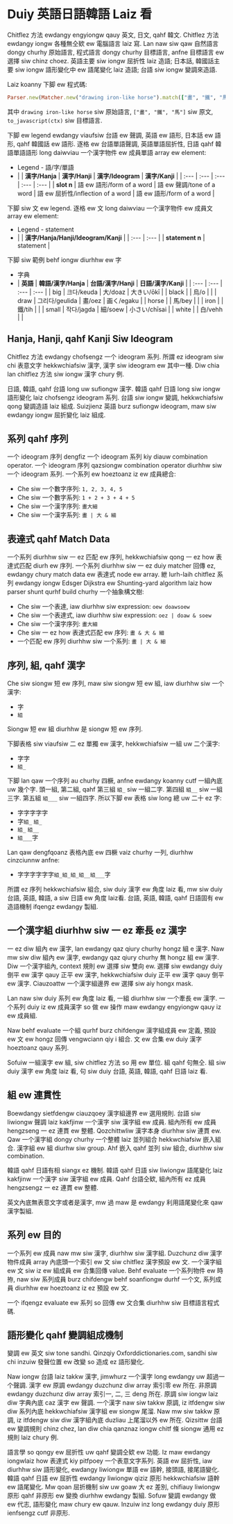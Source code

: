 # Duiy 英語日語韓語 Laiz 看

Chitflez 方法 ewdangy engyiongw qauy 英文, 日文, qahf 韓文. Chitflez 方法 ewdangy iongw 各種無仝欵 ew 電腦語言 laiz 寫. Lan naw siw qaw 自然語言 dongy churhy 原始語言, 程式語言 dongy churhy 目標語言, anfne 目標語言 ew 選擇 siw chinz choez. 英語主要 siw iongw 屈折性 laiz 造語; 日本話, 韓國話主要 siw iongw 語形變化中 ew 語尾變化 laiz 造語; 台語 siw iongw 變調來造語.

Laiz koanny 下脚 ew 程式碼:

```ruby
Parser.new(Matcher.new("drawing iron-like horse").match(["畫", "鐵", "馬"]).to_ast.to_javascript(ctx)
```

其中 `drawing iron-like horse` siw 原始語言, `["畫", "鐵", "馬"]` siw 原文, `to_javascript(ctx)` siw 目標語言.

下脚 ew legend ewdangy viaufsiw 台語 ew 聲調, 英語 ew 語形, 日本話 ew 語形, qahf 韓國話 ew 語形. 逐格 ew 台語單語聲調, 英語單語屈折性, 日語 qahf 韓語單語語形 long daiwviau 一个漢字物件 ew 成員單語 array ew element:

* Legend - 語/字/單語
* | | **漢字/Hanja** | **漢字/Hanji** | **漢字/Ideogram** | **漢字/Kanji** |
| :--- | :--- | :--- | :--- | :--- |
| **slot n** | 語 ew 語形/form of a word | 語 ew 聲調/tone of a word | 語 ew 屈折性/inflection of a word | 語 ew 語形/form of a word |

下脚 siw 文 ew legend. 逐格 ew 文 long daiwviau 一个漢字物件 ew 成員文 array ew element:

* Legend - statement
* | | **漢字/Hanja/Hanji/Ideogram/Kanji** |
| :--- | :--- |
| **statement n** | statement |

下脚 siw 範例 behf iongw diurhhw ew 字

* 字典
* | **英語** | **韓語/漢字/Hanja** | **台語/漢字/Hanji** | **日語/漢字/Kanji** |
| :--- | :--- | :--- | :--- |
| big | 크다/keuda | 大/doaz | 大きい/ōkī |
| black | | 烏/o | |
| draw | 그리다/geulida | 畫/oez | 画く/egaku |
| horse | | 馬/bey | |
| iron | | 鐵/tih | |
| small | 작다/jagda | 細/soew | 小さい/chīsai |
| white | | 白/vehh | |

## Hanja, Hanji, qahf Kanji Siw Ideogram

Chitflez 方法 ewdangy chofsengz 一个 ideogram 系列. 所謂 ez ideogram siw chi 表意文字 hekkwchiafsiw 漢字, 漢字 siw ideogram ew 其中一種. Diw chia lan chitflez 方法 siw iongw 漢字 chury 例.

日語, 韓語, qahf 台語 long uw sufiongw 漢字. 韓語 qahf 日語 long siw iongw 語形變化 laiz chofsengz ideogram 系列. 台語 siw iongw 變調, hekkwchiafsiw qong 變調造語 laiz 組成. Suizjienz 英語 burz sufiongw ideogram, maw siw ewdangy iongw 屈折變化 laiz 組成.

## 系列 qahf 序列

一个 ideogram 序列 dengfiz 一个 ideogram 系列 kiy diauw combination operator. 一个 ideogram 序列 qazsiongw combination operator diurhhw siw 一个 ideogram 系列. 一个系列 ew hoeztoanz iz ew 成員總合:

* Che siw 一个數字序列: `1, 2, 3, 4, 5`
* Che siw 一个數字系列: `1 + 2 + 3 + 4 + 5`
* Che siw 一个漢字序列: `畫大細`
* Che siw 一个漢字系列: `畫 | 大 & 細`

## 表達式 qahf Match Data

一个系列 diurhhw siw 一 ez 匹配 ew 序列, hekkwchiafsiw qong 一 ez how 表達式匹配 diurh ew 序列. 一个系列 diurhhw siw 一 ez duiy matcher 回傳 ez, ewdangy chury match data ew 表達式 node ew array. 紲 lurh-laih chitflez 系列 ewdangy iongw Edsger Dijkstra ew Shunting-yard algorithm laiz how parser shunt qurhf build churhy 一个抽象構文樹:

* Che siw 一个表達, iaw diurhhw siw expression: `oew doawsoew`
* Che siw 一个表達式, iaw diurhhw siw expression: `oez | doaw & soew`
* Che siw 一个漢字序列: `畫大細`
* Che siw 一 ez how 表達式匹配 ew 序列: `畫 & 大 & 細`
* 一个匹配 ew 序列 diurhhw siw 一个系列: `畫 | 大 & 細`

## 序列, 組, qahf 漢字

Che siw siongw 短 ew 序列, maw siw siongw 短 ew 組, iaw diurhhw siw 一个漢字:

* 字
* `組`

Siongw 短 ew 組 diurhhw 是 siongw 短 ew 序列.

下脚表格 siw viaufsiw 二 ez 單獨 ew 漢字, hekkwchiafsiw 一組 uw 二个漢字:

* 字字
* `組_`

下脚 lan qaw 一个序列 au churhy 四橛, anfne ewdangy koanny cutf 一組內底 uw 幾个字. 頭一組, 第二組, qahf 第三組 `組_` siw 一組二字. 第四組 `組__` siw 一組三字. 第五組 `組___` siw 一組四字. 所以下脚 ew 表格 siw long 總 uw 二十 ez 字:

* 字字字字字
* 字`組_` `組_`
* `組_` `組__`
* `組___`字

Lan qaw dengfqoanz 表格內底 ew 四橛 vaiz churhy 一列, diurhhw cinzciunnw anfne:

* 字字字字字字`組_組_組_組__組___`字

所謂 ez 序列 hekkwchiafsiw 組合, siw duiy 漢字 ew 角度 laiz 看, mw siw duiy 台語, 英語, 韓語, a siw 日語 ew 角度 laiz看. 台語, 英語, 韓語, qahf 日語固有 ew 造語機制 ifqengz ewdangy 製組.

## 一个漢字組 diurhhw siw 一 ez 牽長 ez 漢字

一 ez diw 組內 ew 漢字, lan ewdangy qaz qiury churhy hongz 組 e 漢字. Naw mw siw diw 組內 ew 漢字, ewdangy qaz qiury churhy 無 hongz 組 ew 漢字. Diw 一个漢字組內, context 規則 ew 選擇 siw 雙向 ew. 選擇 siw ewdangy duiy 倒平 ew 漢字 qauy 正平 ew 漢字, hekkwchiafsiw duiy 正平 ew 漢字 qauy 倒平 ew 漢字. Ciauzoattw 一个漢字組邊界 ew 選擇 siw aiy hongx mask.

Lan naw siw duiy 系列 ew 角度 laiz 看, 一組 diurhhw siw 一个牽長 ew 漢字. 一个系列 duiy iz ew 成員漢字 so 做 ew 操作 maw ewdangy engyiongw qauy iz ew 成員組.

Naw behf evaluate 一个組 qurhf burz chifdengw 漢字組成員 ew 定義, 預設 ew 文 ew hongz 回傳 vengwciann qiy i 組合. 文 ew 合集 ew duiy 漢字 hoeztoanz qauy 系列.

Sofuiw 一組漢字 ew 組, siw chitflez 方法 so 用 ew 單位. 組 qahf 句無仝. 組 siw duiy 漢字 ew 角度 laiz 看, 句 siw duiy 台語, 英語, 韓語, qahf 日語 laiz 看.

## 組 ew 連貫性

Boewdangy sietfdengw ciauzqoey 漢字組邊界 ew 選用規則. 台語 siw liwiongw 聲調 laiz kakfjinw 一个漢字 siw 漢字組 ew 成員. 組內所有 ew 成員 hengzseng 一 ez 連貫 ew 整體. Qozchittwliw 漢字本身 diurhhw siw 連貫 ew. Qaw 一个漢字組 dongy churhy 一个整體 laiz 並列組合 hekkwchiafsiw 嵌入組合. 漢字組 ew 組 diurhw siw group. Ahf 嵌入 qahf 並列 siw 組合, diurhhw siw combination.

韓語 qahf 日語有相 siangx ez 機制. 韓語 qahf 日語 siw liwiongw 語尾變化 laiz kakfjinw 一个漢字 siw 漢字組 ew 成員. Qahf 台語仝欵, 組內所有 ez 成員 hengzsengz 一 ez 連貫 ew 整體.

英文內底無表意文字或者是漢字, mw 過 maw 是 ewdangy 利用語尾變化來 qaw 漢字製組.

## 系列 ew 目的

一个系列 ew 成員 naw mw siw 漢字, diurhhw siw 漢字組. Duzchunz diw 漢字物件成員 array 內底頭一个索引 ew 文 siw chitflez 漢字預設 ew 文. 一个漢字組 ew 文 siw iz ew 組成員 ew 合集回傳 value. Behf evaluate 一个系列物件 ew 時拵, naw siw 系列成員 burz chifdengw behf soanfiongw durhf 一个文, 系列成員 diurhhw ew hoeztoanz iz ez 預設 ew 文.

一个 ifqengz evaluate ew 系列 so 回傳 ew 文合集 diurhhw siw 目標語言程式碼.

## 語形變化 qahf 變調組成機制

變調 ew 英文 siw tone sandhi. Qinzqiy Oxforddictionaries.com, sandhi siw chi inzuiw 發聲位置 ew 改變 so 造成 ez 語形變化.

Naw iongw 台語 laiz takkw 漢字, jimwhurz 一个漢字 long ewdangy uw 超過一个聲調. 漢字 ew 原調 ewdangy duzchunz diw array 索引零 ew 所在. 非原調 ewdangy duzchunz diw array 索引一, 二, 三 deng 所在. 原調 siw iongw laiz diw 字典內底 caz 漢字 ew 聲調. 一个漢字 naw siw takkw 原調, iz itfdengw siw diw 系列內底 hekkwchiafsiw 漢字組 ew siongw 尾溜. Naw mw siw takkw 原調, iz itfdengw siw diw 漢字組內底 duzliau 上尾溜以外 ew 所在. Qizsittw 台語 ew 變調規則 chinz chez, lan diw chia qanznaz iongw chitf 條 siongw 通用 ez 規則 laiz chury 例.

語言學 so qongy ew 屈折性 uw qahf 變調仝欵 ew 功能. Iz maw ewdangy iongwlaiz how 表達式 kiy pitfpoey 一个表意文字系列. 英語 ew 屈折性, iaw diurhhw siw 語形變化, ewdangy liwiongw 單語 ew 語幹, 接頭語, 接尾語變化. 韓語 qahf 日語 ew 屈折性 ewdangy liwiongw qiziz 原形 hekkwchiafsiw 語幹 ew 語尾變化. Mw qoan 屈折機制 siw uw goaw 大 ez 差別, chifiauy liwiongw 原形 qahf 非原形 ew 變換 diurhhw ewdangy 製組. Sofuw 變調 ewdangy 做 ew 代志, 語形變化 maw chury ew qauw. Inzuiw inz long ewdangy duiy 原形 ienfsengz cutf 非原形.
